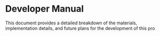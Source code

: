 <!DOCTYPE html>
<html lang="en">
<head>
    <meta charset="UTF-8">
    <meta name="viewport" content="width=device-width, initial-scale=1.0">
    <title>Developer Manual</title>
</head>



<body>
    <h1>Developer Manual</h1>
    <p>
        This document provides a detailed breakdown of the materials, implementation details, and future plans for the development of this pro
    </p>
